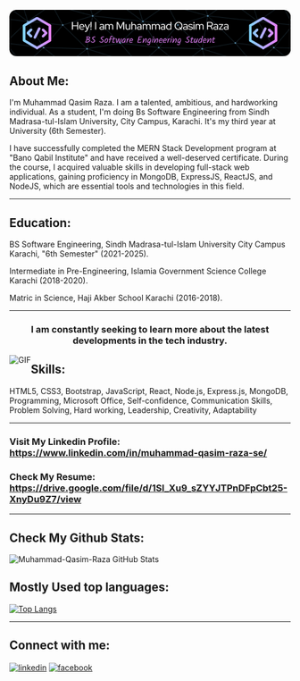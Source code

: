 ![Header](./qasim-header-image.png)

## About Me:

I'm Muhammad Qasim Raza. I am a talented, ambitious, and hardworking individual. As a student, I'm doing Bs Software Engineering from Sindh Madrasa-tul-Islam University, City Campus, Karachi. It's my third year at University (6th Semester). <br>

I have successfully completed the MERN Stack Development program at "Bano Qabil Institute" and have received a well-deserved certificate. During the course, I acquired valuable skills in developing full-stack web applications, gaining proficiency in MongoDB, ExpressJS, ReactJS, and NodeJS, which are essential tools and technologies in this field.

<hr>

## Education:

BS Software Engineering, Sindh Madrasa-tul-Islam University City Campus Karachi, "6th Semester"
(2021-2025). <br>

Intermediate in Pre-Engineering, Islamia Government Science College Karachi
(2018-2020). <br>

Matric in Science, Haji Akber School Karachi
(2016-2018).

<hr>

<h3 align="center">I am constantly seeking to learn more about the latest developments in the tech industry.</h3>

<img align="left" alt="GIF" src="https://gist.github.com/lianperson/5f0f52604b03ad80c82db790c474993c/raw/88f20c9d749d756be63f22b09f3c4ac570bc5101/programming.gif">

## Skills:
<p align="left"> 
        <a>
            HTML5,
            CSS3,
            Bootstrap,
            JavaScript,
            React,
            Node.js,
            Express.js,
            MongoDB,    
            Programming,
            Microsoft Office,
            Self-confidence,
            Communication Skills,
            Problem Solving,
            Hard working,
            Leadership,
            Creativity,
            Adaptability
        </a>
</p>

<hr>

### Visit My Linkedin Profile: <br> https://www.linkedin.com/in/muhammad-qasim-raza-se/ <br>

### Check My Resume: <br> https://drive.google.com/file/d/1Sl_Xu9_sZYYJTPnDFpCbt25-XnyDu9Z7/view
<hr>

## Check My Github Stats:
![Muhammad-Qasim-Raza GitHub Stats](https://github-readme-stats.vercel.app/api?username=Muhammad-Qasim-Raza&show_icons=true&theme=algolia&count_private=true)

## Mostly Used top languages:
[![Top Langs](https://github-readme-stats.vercel.app/api/top-langs/?username=Muhammad-Qasim-Raza&layout=compact&theme=github_dark)](https://github.com/anuraghazra/github-readme-stats)

<hr>

## Connect with me:
<p align="left">
<a href="https://www.linkedin.com/in/muhammad-qasim-raza-460a6b227/" target="blank"><img align="center" src="https://raw.githubusercontent.com/rahuldkjain/github-profile-readme-generator/master/src/images/icons/Social/linked-in-alt.svg" alt="linkedin" height="30" width="40" /></a>
<a href="https://www.facebook.com/profile.php?id=100028797244316" target="blank"><img align="center" src="https://raw.githubusercontent.com/rahuldkjain/github-profile-readme-generator/master/src/images/icons/Social/facebook.svg" alt="facebook" height="30" width="40" /></a>
</p>
